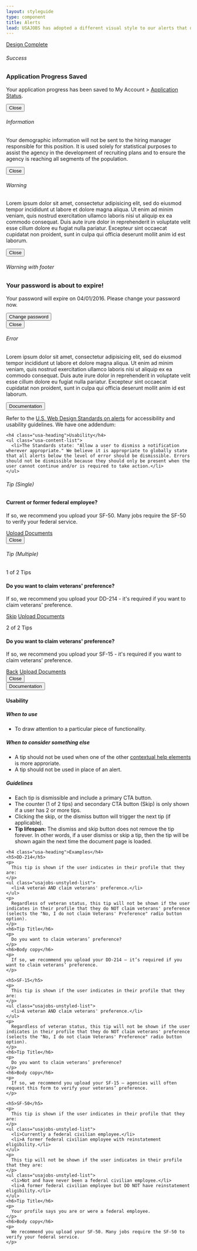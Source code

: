 ```yaml
---
layout: styleguide
type: component
title: Alerts
lead: USAJOBS has adopted a different visual style to our alerts that deviate from the U.S. Web Design Standards.
---
```


<a href="{{ site.baseurl }}/getting-started/#maturity" class="usa-label maturity design_complete">
  Design Complete
</a>

<div class="preview">
  <h6 class="usa-heading-alt">Success</h6>
  <div class="usa-alert usajobs-alert usajobs-alert--success" role="alert" data-object="alert">
    <div class="usajobs-alert__figure">
      <div class="usajobs-alert__icon">
      </div>
    </div>
    <div class="usajobs-alert__body">
      <h3 class="usa-alert-heading">
        Application Progress Saved
      </h3>
      <p class="usa-alert-text">
        Your application progress has been saved to My Account > <a href="#app_status">Application Status</a>.
      </p>
    </div>
    <button class="usajobs-alert__close" data-behavior="alert.close" >
      <span class="usajobs-assistive-text">Close</span>
    </button>
  </div>

  <h6 class="usa-heading-alt">Information</h6>
  <div class="usa-alert usajobs-alert usajobs-alert--info" role="alert" data-object="alert">
    <div class="usajobs-alert__figure">
      <div class="usajobs-alert__icon">
      </div>
    </div>
    <div class="usajobs-alert__body">
      <p class="usa-alert-text">
        Your demographic information will not be sent to the hiring manager responsible for this position. It is used solely for statistical purposes to assist the agency in the development of recruiting plans and to ensure the agency is reaching all segments of the population.
      </p>
    </div>
    <button class="usajobs-alert__close" data-behavior="alert.close" >
      <span class="usajobs-assistive-text">Close</span>
    </button>
  </div>

  <h6 class="usa-heading-alt">Warning</h6>
  <div class="usa-alert usajobs-alert usajobs-alert--warning" role="alert" data-object="alert">
    <div class="usajobs-alert__figure">
      <div class="usajobs-alert__icon">
      </div>
    </div>
    <div class="usajobs-alert__body">
      <p class="usa-alert-text">
        Lorem ipsum dolor sit amet, consectetur adipisicing elit, sed do eiusmod
        tempor incididunt ut labore et dolore magna aliqua. Ut enim ad minim veniam,
        quis nostrud exercitation ullamco laboris nisi ut aliquip ex ea commodo
        consequat. Duis aute irure dolor in reprehenderit in voluptate velit esse
        cillum dolore eu fugiat nulla pariatur. Excepteur sint occaecat cupidatat non
        proident, sunt in culpa qui officia deserunt mollit anim id est laborum.
      </p>
    </div>
    <button class="usajobs-alert__close" data-behavior="alert.close" >
      <span class="usajobs-assistive-text">Close</span>
    </button>
  </div>

  <h6 class="usa-heading-alt">Warning with footer</h6>
  <div class="usa-alert usajobs-alert usajobs-alert--warning" role="alert" data-object="alert">
    <div class="usajobs-alert__figure">
      <div class="usajobs-alert__icon">
      </div>
    </div>
    <div class="usajobs-alert__body">
      <h3 class="usa-alert-heading">
        Your password is about to expire!
      </h3>
      <p class="usa-alert-text">
        Your password will expire on 04/01/2016. Please change your password now.
      </p>
      <div class="usajobs-alert__footer">
        <button class="usa-button usa-button-primary" data-behavior="modal.close">
          Change password
        </button>
      </div>
    </div>
    <button class="usajobs-alert__close" data-behavior="alert.close" >
      <span class="usajobs-assistive-text">Close</span>
    </button>
  </div>

  <h6 class="usa-heading-alt">Error</h6>
  <div class="usa-alert usajobs-alert usajobs-alert--error" role="alert" data-object="alert">
    <div class="usajobs-alert__figure">
      <div class="usajobs-alert__icon">
      </div>
    </div>
    <div class="usajobs-alert__body">
      <p class="usa-alert-text">
        Lorem ipsum dolor sit amet, consectetur adipisicing elit, sed do eiusmod
        tempor incididunt ut labore et dolore magna aliqua. Ut enim ad minim veniam,
        quis nostrud exercitation ullamco laboris nisi ut aliquip ex ea commodo
        consequat. Duis aute irure dolor in reprehenderit in voluptate velit esse
        cillum dolore eu fugiat nulla pariatur. Excepteur sint occaecat cupidatat non
        proident, sunt in culpa qui officia deserunt mollit anim id est laborum.
      </p>
    </div>
  </div>
</div>

<div class="usa-accordion-bordered usa-accordion-docs">
  <button class="usa-button-unstyled usa-accordion-button"
      aria-expanded="true" aria-controls="collapsible-0">
    Documentation
  </button>
  <div id="collapsible-0" aria-hidden="false" class="usa-accordion-content">
    <p>Refer to the <a href="https://playbook.cio.gov/designstandards/alerts/">U.S. Web Design Standards on alerts</a> for accessibility and usability guidelines. We have one addendum:</p>

    <h4 class="usa-heading">Usability</h4>
    <ul class="usa-content-list">
      <li>The Standards state: "Allow a user to dismiss a notification wherever appropriate." We believe it is appropriate to globally state that all alerts below the level of error should be dismissible. Errors should not be dismissible because they should only be present when the user cannot continue and/or is required to take action.</li>
    </ul>
  </div>
</div>

<div class="preview">
  <h6 class="usa-heading-alt" id="alert-tip-single">Tip (Single)</h6>
  <div class="usa-alert usajobs-alert usajobs-alert--tip" role="alert" data-object="alert">
    <div class="usajobs-alert__figure">
      <div class="usajobs-alert__icon">
      </div>
    </div>
    <div class="usajobs-alert__body">
      <h4 class="usajobs-alert__title">
        Current or former federal employee?
      </h4>
      <p class="usajobs-alert__text">
        If so, we recommend you upload your SF-50. Many jobs require the SF-50 to verify your federal service.
      </p>
      <div class="usajobs-alert__footer">
        <a href="#add-doc" class="usa-button usa-button-primary">Upload Documents</a>
      </div>
    </div>
    <button class="usajobs-alert__close" data-behavior="alert.close" >
      <span class="usajobs-assistive-text">Close</span>
    </button>
  </div>

  <h6 class="usa-heading-alt" id="alert">Tip (Multiple)</h6>
  <div class="usa-alert usajobs-alert usajobs-alert--tip" role="alert" data-object="alert">
    <div class="usajobs-alert__figure">
      <div class="usajobs-alert__icon">
      </div>
    </div>
    <div class="usajobs-alert__body"> 
      <div id="alert-1" aria-hidden="false">
        <p class="usajobs-alert__count">1 of 2 Tips</p>
        <h4 class="usajobs-alert__title">
          Do you want to claim veterans' preference?
        </h4>
        <p class="usajobs-alert__text">
          If so, we recommend you upload your DD-214 - it's required if you want to claim veterans' preference.
        </p>
        <div class="usajobs-alert__footer">
          <a href="#next-tip" class="usa-button usa-button-outline" data-behavior="alert.skip" aria-controls="alert-1" data-target-next="alert-2">Skip</a>
          <a href="#add-doc" class="usa-button usa-button-primary">Upload Documents</a>
        </div>
      </div>
      <div id="alert-2" aria-hidden="true">
        <p class="usajobs-alert__count">2 of 2 Tips</p>
        <h4 class="usajobs-alert__title">
          Do you want to claim veterans' preference?
        </h4>
        <p class="usajobs-alert__text">
          If so, we recommend you upload your SF-15 - it's required if you want to claim veterans' preference.
        </p>
        <div class="usajobs-alert__footer">
          <a href="#next-tip" class="usa-button usa-button-outline" data-behavior="alert.back" aria-controls="alert-2" data-target-previous="alert-1">Back</a>
          <a href="#add-doc" class="usa-button usa-button-primary">Upload Documents</a>
        </div>
      </div>
    </div>
    <button class="usajobs-alert__close" data-behavior="alert.close" >
      <span class="usajobs-assistive-text">Close</span>
    </button>
  </div>
</div>

<div class="usa-accordion-bordered usa-accordion-docs">
  <button class="usa-button-unstyled usa-accordion-button"
      aria-expanded="true" aria-controls="collapsible-0">
    Documentation
  </button>
  <div id="collapsible-0" aria-hidden="false" class="usa-accordion-content">
    <h4 class="usa-heading">Usability</h4>
    <h5>When to use</h5>
    <ul class="usa-content-list">
      <li>To draw attention to a particular piece of functionality.</li>
    </ul>
    <h5>When to consider something else</h5>
    <ul class="usa-content-list">
      <li>A tip should not be used when one of the other <a href="{{ site.baseurl }}/form-controls/">contextual help elements</a> is more approriate.</li>
      <li>A tip should not be used in place of an alert.</li>
    </ul>
    <h5>Guidelines</h5>
    <ul class="usa-content-list">
      <li>
        Each tip is dismissible and include a primary CTA button.
      </li>
      <li>
        The counter (1 of 2 tips) and secondary CTA button (Skip) is only shown if a user has 2 or more tips.
      </li>
      <li>
        Clicking the skip, or the dismiss button will trigger the next tip (if applicable).
      </li>
      <li>
        <strong>Tip lifespan:</strong> The dismiss and skip button does not remove the tip forever. In other words, if a user dismiss or skip a tip, then the tip will be shown again the next time the document page is loaded.
      </li>
    </ul>

    <h4 class="usa-heading">Examples</h4>
    <h5>DD-214</h5>
    <p>
      This tip is shown if the user indicates in their profile that they are:
    </p>
    <ul class="usajobs-unstyled-list">
      <li>A veteran AND claim veterans' preference.</li>
    </ul>
    <p>
      Regardless of veteran status, this tip will not be shown if the user indicates in their profile that they do NOT claim veterans' preference (selects the "No, I do not claim Veterans' Preference" radio button option).
    </p>
    <h6>Tip Title</h6>
    <p>
      Do you want to claim veterans’ preference?
    </p>
    <h6>Body copy</h6>
    <p>
      If so, we recommend you upload your DD-214 – it’s required if you want to claim veterans’ preference.
    </p>

    <h5>SF-15</h5>
    <p>
      This tip is shown if the user indicates in their profile that they are:
    </p>
    <ul class="usajobs-unstyled-list">
      <li>A veteran AND claim veterans' preference.</li>
    </ul>
    <p>
      Regardless of veteran status, this tip will not be shown if the user indicates in their profile that they do NOT claim veterans' preference (selects the "No, I do not claim Veterans' Preference" radio button option).
    </p>
    <h6>Tip Title</h6>
    <p>
      Do you want to claim veterans’ preference?
    </p>
    <h6>Body copy</h6>
    <p>
      If so, we recommend you upload your SF-15 – agencies will often request this form to verify your veterans’ preference.
    </p>

    <h5>SF-50</h5>
    <p>
      This tip is shown if the user indicates in their profile that they are:
    </p>
    <ul class="usajobs-unstyled-list">
      <li>Currently a federal civilian employee.</li>
      <li>A former federal civilian employee with reinstatement eligibility.</li>
    </ul>
    <p>
      This tip will not be shown if the user indicates in their profile that they are:
    </p>
    <ul class="usajobs-unstyled-list">
      <li>Not and have never been a federal civilian employee.</li>
      <li>A former federal civilian employee but DO NOT have reinstatement eligibility.</li>
    </ul>
    <h6>Tip Title</h6>
    <p>
      Your profile says you are or were a federal employee.
    </p>
    <h6>Body copy</h6>
    <p>
      We recommend you upload your SF-50. Many jobs require the SF-50 to verify your federal service.
    </p>
  </div>
</div>
